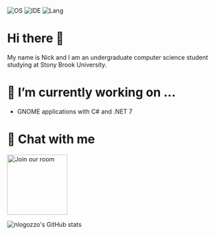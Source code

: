 ![OS](https://img.shields.io/badge/OS-Fedora-informational?style=flat&logo=Fedora)
![IDE](https://img.shields.io/badge/IDE-Rider-informational?style=flat&logo=Rider)
![Lang](https://img.shields.io/badge/Code-C%23-informational?style=flat&logo=CSharp)

# Hi there 👋
My name is Nick and I am an undergraduate computer science student studying at Stony Brook University.

# 🔭 I’m currently working on ...
  - GNOME applications with C# and .NET 7
  
# 💬 Chat with me
<a href='https://matrix.to/#/#nickvision:matrix.org'><img width='140' alt='Join our room' src='https://user-images.githubusercontent.com/17648453/196094077-c896527d-af6d-4b43-a5d8-e34a00ffd8f6.png'/></a>

![nlogozzo's GitHub stats](https://github-readme-stats-sable-delta.vercel.app/api?username=nlogozzo&show_icons=true&theme=dark)
